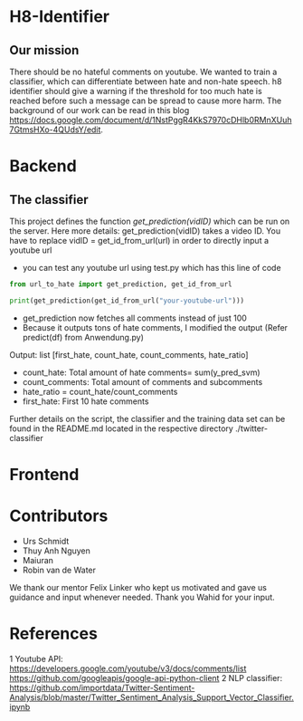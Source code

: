 # H8-Identifier
## Our mission
There should be no hateful comments on youtube. We wanted to train a classifier, which can differentiate between hate and non-hate speech. h8 identifier should give a warning if the threshold for too much hate is reached before such a message can be spread to cause more harm. The background of our work can be read in this blog https://docs.google.com/document/d/1NstPggR4KkS7970cDHlb0RMnXUuh7GtmsHXo-4QUdsY/edit.

# Backend
## The classifier
This project defines the function *get_prediction(vidID)* which can be run on the server. Here more details: get_prediction(vidID) takes a video ID. You have to replace vidID = get_id_from_url(url) in order to directly input a youtube url
- you can test any youtube url using test.py which has this line of code
```python
from url_to_hate import get_prediction, get_id_from_url

print(get_prediction(get_id_from_url("your-youtube-url")))
```
- get_prediction now fetches all comments instead of just 100
- Because it outputs tons of hate comments, I modified the output (Refer predict(df) from Anwendung.py)

Output: list [first_hate, count_hate, count_comments, hate_ratio]
  - count_hate: Total amount of hate comments= sum(y_pred_svm)
  - count_comments: Total amount of comments and subcomments
  - hate_ratio = count_hate/count_comments 
  - first_hate: First 10 hate comments

Further details on the script, the classifier and the training data set can be found in the README.md located in the respective directory ./twitter-classifier

# Frontend


# Contributors
- Urs Schmidt
- Thuy Anh Nguyen
- Maiuran	
- Robin van de Water

We thank our mentor Felix Linker who kept us motivated and gave us guidance and input whenever needed. 
Thank you Wahid for your input.

# References
1 Youtube API: https://developers.google.com/youtube/v3/docs/comments/list https://github.com/googleapis/google-api-python-client
2 NLP classifier: https://github.com/importdata/Twitter-Sentiment-Analysis/blob/master/Twitter_Sentiment_Analysis_Support_Vector_Classifier.ipynb


